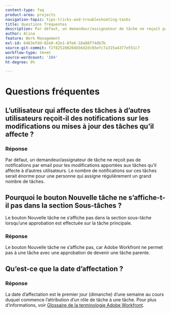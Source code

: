 ```yaml
---
content-type: faq
product-area: projects
navigation-topic: tips-tricks-and-troubleshooting-tasks
title: Questions fréquentes
description: Par défaut, un demandeur/assignateur de tâche ne reçoit pas de notifications par email pour les modifications apportées aux tâches qu’il affecte à d’autres utilisateurs. Le nombre de notifications sur ces tâches serait énorme pour une personne qui assigne régulièrement un grand nombre de tâches.
author: Alina
feature: Work Management
exl-id: 6463efdd-02e0-42e1-8fe6-18a88f74db7b
source-git-commit: f2f825280204b56d2dc85efc7a315a4377e551c7
workflow-type: tm+mt
source-wordcount: '204'
ht-degree: 0%

---
```


# Questions fréquentes

## L’utilisateur qui affecte des tâches à d’autres utilisateurs reçoit-il des notifications sur les modifications ou mises à jour des tâches qu’il affecte ?

### Réponse

Par défaut, un demandeur/assignateur de tâche ne reçoit pas de notifications par email pour les modifications apportées aux tâches qu’il affecte à d’autres utilisateurs. Le nombre de notifications sur ces tâches serait énorme pour une personne qui assigne régulièrement un grand nombre de tâches.

## Pourquoi le bouton Nouvelle tâche ne s’affiche-t-il pas dans la section Sous-tâches ?

Le bouton Nouvelle tâche ne s’affiche pas dans la section sous-tâche lorsqu’une approbation est effectuée sur la tâche principale.

### Réponse

Le bouton Nouvelle tâche ne s’affiche pas, car Adobe Workfront ne permet pas à une tâche avec une approbation de devenir une tâche parente.

## Qu’est-ce que la date d’affectation ?

### Réponse

La date d’affectation est le premier jour (dimanche) d’une semaine au cours duquel commence l’attribution d’un rôle de tâche à une tâche. Pour plus d’informations, voir [Glossaire de la terminologie Adobe Workfront](../../../workfront-basics/navigate-workfront/workfront-navigation/workfront-terminology-glossary.md).
